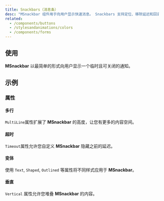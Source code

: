 ```yaml
---
title: Snackbars（消息条）
desc: "MSnackbar 组件用于向用户显示快速消息。 Snackbars 支持定位、移除延迟和回调。"
related:
  - /components/buttons
  - /stylesandanimations/colors
  - /components/forms
---
```


## 使用

**MSnackbar** 以最简单的形式向用户显示一个临时且可关闭的通知。

<snackbars-usage></snackbars-usage>

## 示例

### 属性

#### 多行

`MultiLine`属性扩展了 **MSnackbar** 的高度，让您有更多的内容空间。

<masa-example file="Examples.snackbars.MultiLine"></masa-example>

#### 超时

`Timeout`属性允许您自定义 **MSnackbar** 隐藏之前的延迟。

<masa-example file="Examples.snackbars.Timeout"></masa-example>

#### 变体

使用 `Text`, `Shaped`, `Outlined` 等属性将不同样式应用于 **MSnackbar**。

<masa-example file="Examples.snackbars.Variants"></masa-example>

#### 垂直

`Vertical` 属性允许您堆叠 **MSnackbar** 的内容。

<masa-example file="Examples.snackbars.Vertical"></masa-example>
